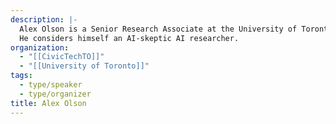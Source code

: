 ```yaml
---
description: |-
  Alex Olson is a Senior Research Associate at the University of Toronto's Centre for Analytics and AI Engineering (CARTE). Collaborating with faculty, staff, and students, Alex explores innovative ways to integrate artificial intelligence (AI) into their work. He is dedicated to advancing cutting-edge applied AI research and promoting the practical implementation of AI solutions.
  He considers himself an AI-skeptic AI researcher.
organization:
  - "[[CivicTechTO]]"
  - "[[University of Toronto]]"
tags:
  - type/speaker
  - type/organizer
title: Alex Olson
---
```

